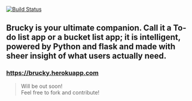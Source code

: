 [![Build Status](https://travis-ci.org/debuggermalhotra/Brucky.svg?branch=master)](https://travis-ci.org/debuggermalhotra/Brucky)

## Brucky is your ultimate companion. Call it a To-do list app or a bucket list app; it is intelligent, powered by Python and flask and made with sheer insight of what users actually need.
### https://brucky.herokuapp.com
> Will be out soon!  
>Feel free to fork and contribute!
